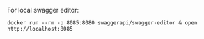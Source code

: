 For local swagger editor: 

    docker run --rm -p 8085:8080 swaggerapi/swagger-editor & open http://localhost:8085
